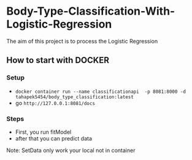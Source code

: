 # Body-Type-Classification-With-Logistic-Regression
The aim of this project is to process the Logistic Regression


## How to start with DOCKER
### Setup
+ ```docker container run --name classificationapi  -p 8081:8000 -d tahapek5454/body_type_classification:latest```
+ go ```http://127.0.0.1:8081/docs```

### Steps
+ First, you run fitModel
+ after that you can predict data

Note: SetData only work your local not in container
